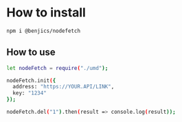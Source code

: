 # How to install

```bash
npm i @benjics/nodefetch
```

## How to use

```bash
let nodeFetch = require("./umd");

nodeFetch.init({
  address: "https://YOUR.API/LINK",
  key: "1234"
});

nodeFetch.del("1").then(result => console.log(result));

```